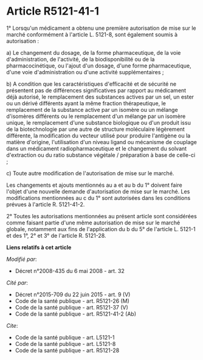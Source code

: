 # Article R5121-41-1

1° Lorsqu'un médicament a obtenu une première autorisation de mise sur le marché conformément à l'article L. 5121-8, sont
également soumis à autorisation : 

a) Le changement du dosage, de la forme pharmaceutique, de la voie d'administration, de l'activité, de la biodisponibilité ou
de la pharmacocinétique, ou l'ajout d'un dosage, d'une forme pharmaceutique, d'une voie d'administration ou d'une activité
supplémentaires ; 

b) A condition que les caractéristiques d'efficacité et de sécurité ne présentent pas de différences significatives par
rapport au médicament déjà autorisé, le remplacement des substances actives par un sel, un ester ou un dérivé différents
ayant la même fraction thérapeutique, le remplacement de la substance active par un isomère ou un mélange d'isomères
différents ou le remplacement d'un mélange par un isomère unique, le remplacement d'une substance biologique ou d'un produit
issu de la biotechnologie par une autre de structure moléculaire légèrement différente, la modification du vecteur utilisé
pour produire l'antigène ou la matière d'origine, l'utilisation d'un niveau ligand ou mécanisme de couplage dans un
médicament radiopharmaceutique et le changement du solvant d'extraction ou du ratio substance végétale / préparation à base
de celle-ci ; 

c) Toute autre modification de l'autorisation de mise sur le marché. 

Les changements et ajouts mentionnés au a et au b du 1° doivent faire l'objet d'une nouvelle demande d'autorisation de mise
sur le marché. Les modifications mentionnées au c du 1° sont autorisées dans les conditions prévues à l'article R.
5121-41-2. 

2° Toutes les autorisations mentionnées au présent article sont considérées comme faisant partie d'une même autorisation de
mise sur le marché globale, notamment aux fins de l'application du b du 5° de l'article L. 5121-1 et des 1°, 2° et 3° de
l'article R. 5121-28.

**Liens relatifs à cet article**

_Modifié par_:

  - Décret n°2008-435 du 6 mai 2008 - art. 32

_Cité par_:

  - Décret n°2015-709 du 22 juin 2015 - art. 9 (V)
  - Code de la santé publique - art. R5121-26 (M)
  - Code de la santé publique - art. R5121-37 (V)
  - Code de la santé publique - art. R5121-41-2 (Ab)

_Cite_:

  - Code de la santé publique - art. L5121-1
  - Code de la santé publique - art. L5121-8
  - Code de la santé publique - art. R5121-28
